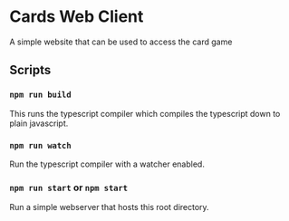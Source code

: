 # Cards Web Client

A simple website that can be used to access the card game

## Scripts

### `npm run build`

This runs the typescript compiler which compiles the
typescript down to plain javascript.

### `npm run watch`

Run the typescript compiler with a watcher enabled.

### `npm run start` or `npm start`

Run a simple webserver that hosts this root directory.
